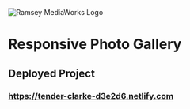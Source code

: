 <img class="logo" src="https://ramseymediaworks.com/assets/images/logo.png" alt="Ramsey MediaWorks Logo">

# Responsive Photo Gallery

## Deployed Project

### https://tender-clarke-d3e2d6.netlify.com
